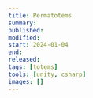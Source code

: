 ```yaml
---
title: Permatotems
summary:
published:
modified:
start: 2024-01-04
end:
released:
tags: [totems]
tools: [unity, csharp]
images: []
---
```


